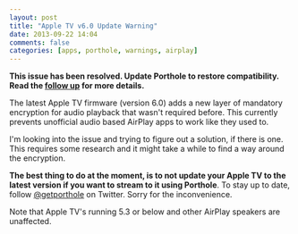 ```yaml
---
layout: post
title: "Apple TV v6.0 Update Warning"
date: 2013-09-22 14:04
comments: false
categories: [apps, porthole, warnings, airplay]
---
```


__This issue has been resolved. Update Porthole to restore compatibility. Read the [follow up](/blog/2013/09/26/update-porthole-to-restore-apple-tv-compatibility/) for more details.__

The latest Apple TV firmware (version 6.0) adds a new layer of mandatory encryption for audio playback that wasn't required before. This currently prevents unofficial audio based AirPlay apps to work like they used to.

<!-- more -->

I'm looking into the issue and trying to figure out a solution, if there is one. This requires some research and it might take a while to find a way around the encryption.

__The best thing to do at the moment, is to not update your Apple TV to the latest version if you want to stream to it using Porthole__. To stay up to date, follow [@getporthole](http://twitter.com/getporthole) on Twitter. Sorry for the inconvenience.

Note that Apple TV's running 5.3 or below and other AirPlay speakers are unaffected.

